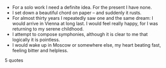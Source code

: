  - For a solo work I need a definite idea. For the present I have none.
 - I set down a beautiful chord on paper – and suddenly it rusts.
 - For almost thirty years I repeatedly saw one and the same dream: I would arrive in Vienna at long last. I would feel really happy, for I was returning to my serene childhood.
 - I attempt to compose symphonies, although it is clear to me that logically it is pointless.
 - I would wake up in Moscow or somewhere else, my heart beating fast, feeling bitter and helpless.

5 quotes